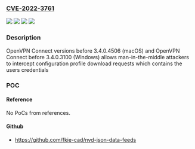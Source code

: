 ### [CVE-2022-3761](https://cve.mitre.org/cgi-bin/cvename.cgi?name=CVE-2022-3761)
![](https://img.shields.io/static/v1?label=Product&message=OpenVPN%20Connect&color=blue)
![](https://img.shields.io/static/v1?label=Version&message=until%203.4.0.3100%20&color=brightgreen)
![](https://img.shields.io/static/v1?label=Version&message=until%203.4.0.4506%20&color=brightgreen)
![](https://img.shields.io/static/v1?label=Vulnerability&message=CWE-295%20Improper%20Certificate%20Validation&color=brightgreen)

### Description

OpenVPN Connect versions before 3.4.0.4506 (macOS) and OpenVPN Connect before 3.4.0.3100 (Windows) allows man-in-the-middle attackers to intercept configuration profile download requests which contains the users credentials

### POC

#### Reference
No PoCs from references.

#### Github
- https://github.com/fkie-cad/nvd-json-data-feeds

